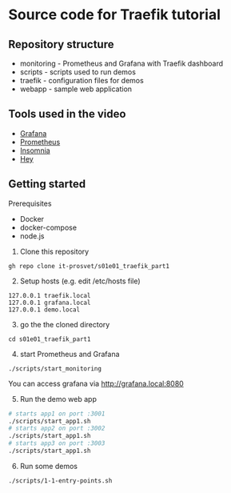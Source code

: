 # Source code for Traefik tutorial

## Repository structure

* monitoring - Prometheus and Grafana with Traefik dashboard
* scripts - scripts used to run demos
* traefik - configuration files for demos
* webapp - sample web application

## Tools used in the video

* [Grafana](https://grafana.com/)
* [Prometheus](https://prometheus.io/)
* [Insomnia](https://insomnia.rest/)
* [Hey](https://github.com/rakyll/hey)

## Getting started

  Prerequisites
* Docker
* docker-compose
* node.js

1. Clone this repository
```
gh repo clone it-prosvet/s01e01_traefik_part1
```
2. Setup hosts (e.g. edit /etc/hosts file)
```
127.0.0.1 traefik.local
127.0.0.1 grafana.local
127.0.0.1 demo.local
```
3. go the the cloned directory
```
cd s01e01_traefik_part1
```
4. start Prometheus and Grafana
```
./scripts/start_monitoring
```
You can access grafana via http://grafana.local:8080

5. Run the demo web app

```bash
# starts app1 on port :3001
./scripts/start_app1.sh
# starts app2 on port :3002
./scripts/start_app1.sh
# starts app3 on port :3003
./scripts/start_app1.sh
```

6. Run some demos
```bash
./scripts/1-1-entry-points.sh
```
  
